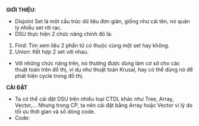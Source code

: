 **GIỚI THIỆU:** 
- Disjoint Set là một cấu trúc dữ liệu đơn giản, giống như cái tên, nó quản lý nhiều set rời rạc.
- DSU thực hiện 2 chức năng chính đó là: 
1. Find: Tìm xem liệu 2 phần tử có thuộc cùng một set hay không. 
2. Union: Kết hợp 2 set với nhau. 

- Với những chức năng trên, nó thường được dùng làm cơ sở cho các thuật toán trên đồ thị, ví dụ như thuật toán Krusal, hay có thể dùng nó để phát hiện cycle trong đồ thị. 

**CÀI ĐẶT**
- Ta có thể cài đặt DSU trên nhiều loại CTDL khác như Tree, Array, Vector,... Nhưng trong CP, ta nên cài đặt bằng Array hoặc Vector vì lý do tối ưu thời gian và số dòng code. 
- Code:
  ```
  ```
